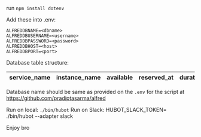 run `npm install dotenv`

Add these into .env: 

```
ALFREDDBNAME=<dbname>
ALFREDDBUSERNAME=<username>
ALFREDDBPASSWORD=<password>
ALFREDDBHOST=<host>
ALFREDDBPORT=<port>
```

Database table structure: 

| service_name | instance_name | available | reserved_at | duration | booked_by | comments |
|--------------|---------------|-----------|-------------|----------|-----------|----------|

Database name should be same as provided on the `.env` for the script at https://github.com/pradiptasarma/alfred

Run on local: `./bin/hubot`
Run on Slack: HUBOT_SLACK_TOKEN=<SLACK TOKEN HERE> ./bin/hubot --adapter slack

Enjoy bro
